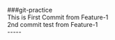 ###git-practice <br />
This is First Commit from Feature-1 <br />
2nd commit test from Feature-1 <br />
-----<br />